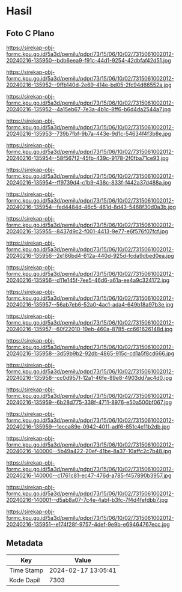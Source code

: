 # Hasil

## Foto C Plano

https://sirekap-obj-formc.kpu.go.id/5a3d/pemilu/pdpr/73/15/06/10/02/7315061002012-20240216-135950--bdb6eea9-f91c-44d1-9254-42dbfaf42d51.jpg

https://sirekap-obj-formc.kpu.go.id/5a3d/pemilu/pdpr/73/15/06/10/02/7315061002012-20240216-135952--9ffb140d-2e69-414e-bd05-2fc94d66552a.jpg

https://sirekap-obj-formc.kpu.go.id/5a3d/pemilu/pdpr/73/15/06/10/02/7315061002012-20240216-135952--4a15eb67-7e3a-4b1c-8ff6-b6d4da2544a7.jpg

https://sirekap-obj-formc.kpu.go.id/5a3d/pemilu/pdpr/73/15/06/10/02/7315061002012-20240216-135953--739b7fbf-9b7a-443e-9d1c-54634f4f3b8e.jpg

https://sirekap-obj-formc.kpu.go.id/5a3d/pemilu/pdpr/73/15/06/10/02/7315061002012-20240216-135954--58f567f2-45fb-439c-9178-2f0fba71ce93.jpg

https://sirekap-obj-formc.kpu.go.id/5a3d/pemilu/pdpr/73/15/06/10/02/7315061002012-20240216-135954--ff9739d4-c1b9-438c-833f-f442a37d488a.jpg

https://sirekap-obj-formc.kpu.go.id/5a3d/pemilu/pdpr/73/15/06/10/02/7315061002012-20240216-135954--fed4484d-46c5-461d-8d43-5468f30d0a3b.jpg

https://sirekap-obj-formc.kpu.go.id/5a3d/pemilu/pdpr/73/15/06/10/02/7315061002012-20240216-135955--8437d9c2-f001-4413-9e77-e6f576f07fcf.jpg

https://sirekap-obj-formc.kpu.go.id/5a3d/pemilu/pdpr/73/15/06/10/02/7315061002012-20240216-135956--2e186bd4-612a-440d-925d-fcda9dbed0ea.jpg

https://sirekap-obj-formc.kpu.go.id/5a3d/pemilu/pdpr/73/15/06/10/02/7315061002012-20240216-135956--d11e145f-7ee5-46d6-a61a-ee4a9c324172.jpg

https://sirekap-obj-formc.kpu.go.id/5a3d/pemilu/pdpr/73/15/06/10/02/7315061002012-20240216-135957--56ab7eb6-52a0-4ac1-ada4-649b18a97b3e.jpg

https://sirekap-obj-formc.kpu.go.id/5a3d/pemilu/pdpr/73/15/06/10/02/7315061002012-20240216-135957--60f22010-19eb-460a-8785-cc661626148d.jpg

https://sirekap-obj-formc.kpu.go.id/5a3d/pemilu/pdpr/73/15/06/10/02/7315061002012-20240216-135958--3d59b9b2-92db-4865-915c-cd1a5f8cd666.jpg

https://sirekap-obj-formc.kpu.go.id/5a3d/pemilu/pdpr/73/15/06/10/02/7315061002012-20240216-135958--cc0d957f-12a1-46fe-89e8-4903dd7ac4d0.jpg

https://sirekap-obj-formc.kpu.go.id/5a3d/pemilu/pdpr/73/15/06/10/02/7315061002012-20240216-135959--6b28d775-338f-4711-8976-e50a500bf067.jpg

https://sirekap-obj-formc.kpu.go.id/5a3d/pemilu/pdpr/73/15/06/10/02/7315061002012-20240216-135959--1ecca89e-0942-4011-adf6-851c4e11b2db.jpg

https://sirekap-obj-formc.kpu.go.id/5a3d/pemilu/pdpr/73/15/06/10/02/7315061002012-20240216-140000--5b49a422-20ef-41be-8a37-10affc2c7b48.jpg

https://sirekap-obj-formc.kpu.go.id/5a3d/pemilu/pdpr/73/15/06/10/02/7315061002012-20240216-140000--c1761c81-ec47-476d-a785-f457890b3957.jpg

https://sirekap-obj-formc.kpu.go.id/5a3d/pemilu/pdpr/73/15/06/10/02/7315061002012-20240216-140001--d5ab8a07-7c4e-4abf-b3fc-7f4d4fefdbb7.jpg

https://sirekap-obj-formc.kpu.go.id/5a3d/pemilu/pdpr/73/15/06/10/02/7315061002012-20240216-135951--e174f28f-9757-4def-9e9b-e69464767ecc.jpg


## Metadata

| Key        | Value               |
| ---------- | ------------------- |
| Time Stamp | 2024-02-17 13:05:41 |
| Kode Dapil | 7303                |



